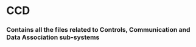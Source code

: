 # CCD
### Contains all the files related to Controls, Communication and Data Association sub-systems